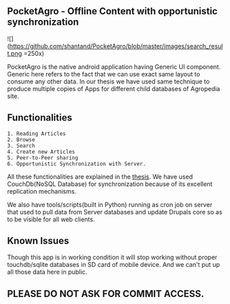 
## PocketAgro - Offline Content with opportunistic synchronization


![](https://github.com/shantand/PocketAgro/blob/master/images/search_result.png =250x)


PocketAgro is the native android application having Generic UI component. Generic here refers to the fact that we can use exact same layout to consume any other data. In our thesis we have used same technique to produce multiple copies of Apps for different child databases of Agropedia site.


## Functionalities

	1. Reading Articles
	2. Browse
	3. Search
	4. Create new Articles
	5. Peer-to-Peer sharing
	6. Opportunistic Synchronization with Server.

All these functionalities are explained in the [thesis](https://gautam5.cse.iitk.ac.in/opencs/sites/default/files/12111020.pdf). We have used CouchDb(NoSQL Database) for synchronization because of its excellent replication mechanisms.

We also have tools/scripts(built in Python) running as cron job on server that used to pull data from Server databases and update Drupals core so as to be visible for all web clients.

## Known Issues

Though this app is in working condition it will stop working without proper touchdb/sqlite databases in SD card of mobile device. And we can't put up all those data here in public.

## PLEASE DO NOT ASK FOR COMMIT ACCESS.
